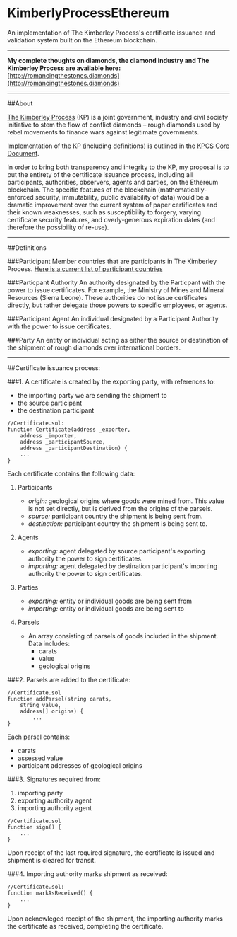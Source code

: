 # KimberlyProcessEthereum
An implementation of The Kimberley Process's certificate issuance and validation system built on the Ethereum blockchain.

---

__My complete thoughts on diamonds, the diamond industry and The Kimberley Process are available here:__
[http://romancingthestones.diamonds](http://romancingthestones.diamonds)

---

##About

[The Kimberley Process](http://www.kimberleyprocess.com) (KP) is a joint government, industry and civil society initiative to stem the flow of conflict diamonds – rough diamonds used by rebel movements to finance wars against legitimate governments.

Implementation of the KP (including definitions) is outlined in the [KPCS Core Document](http://www.kimberleyprocess.com/en/kpcs-core-document).

In order to bring both transparency and integrity to the KP, my proposal is to put the entirety of the certificate issuance process, including all participants, authorities, observers, agents and parties, on the Ethereum blockchain. The specific features of the blockchain (mathematically-enforced security, immutability, public availability of data) would be a dramatic improvement over the current system of paper certificates and their known weaknesses, such as  susceptibility to forgery, varying certificate security features, and overly-generous expiration dates (and therefore the possibility of re-use).

---

##Definitions

###Participant
Member countries that are participants in The Kimberley Process.
[Here is a current list of participant countries](http://www.kimberleyprocess.com/en/participants)

###Particpant Authority
An authority designated by the Particpant with the power to issue certificates. For example, the Ministry of Mines and Mineral Resources (Sierra Leone). These authorities do not issue certificates directly, but rather delegate those powers to specific employees, or agents.

###Participant Agent
An individual designated by a Participant Authority with the power to issue certificates.

###Party
An entity or individual acting as either the source or destination of the shipment of rough diamonds over international borders.

---

##Certificate issuance process:

###1. A certificate is created by the exporting party, with references to:
- the importing party we are sending the shipment to
- the source participant
- the destination participant

```solidity
//Certificate.sol:
function Certificate(address _exporter,
    address _importer,
    address _participantSource,
    address _participantDestination) {
    ...
}
```

Each certificate contains the following data:

1. Participants
	- _origin:_ geological origins where goods were mined from. This value is not set directly, but is derived from the origins of the parsels.
	- _source:_ participant country the shipment is being sent from.
	- _destination:_ participant country the shipment is being sent to.

2. Agents
	- _exporting:_ agent delegated by source participant's exporting authority the power to sign certificates.
	- _importing:_ agent delegated by destination participant's importing authority the power to sign certificates.

3. Parties
	- _exporting:_ entity or individual goods are being sent from
	- _importing:_ entity or individual goods are being sent to

4. Parsels
	- An array consisting of parsels of goods included in the shipment. Data includes:
		- carats
		- value
		- geological origins

###2. Parsels are added to the certificate:
```solidity
//Certificate.sol
function addParsel(string carats,
	string value,
	address[] origins) {
		...
}
```
Each parsel contains:
- carats
- assessed value
- participant addresses of geological origins

###3. Signatures required from:
1. importing party
2. exporting authority agent
3. importing authority agent

```solidity
//Certificate.sol
function sign() {
	...
}
```

Upon receipt of the last required signature, the certificate is issued and shipment is cleared for transit.

###4. Importing authority marks shipment as received:

```solidity
//Certificate.sol:
function markAsReceived() {
	...
}
```

Upon acknowleged receipt of the shipment, the importing authority marks the certificate as received, completing the certificate.
